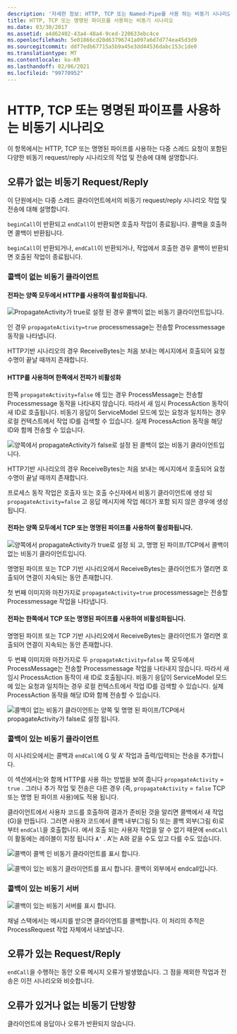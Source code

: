 ```yaml
---
description: '자세한 정보: HTTP, TCP 또는 Named-Pipe를 사용 하는 비동기 시나리오'
title: HTTP, TCP 또는 명명된 파이프를 사용하는 비동기 시나리오
ms.date: 03/30/2017
ms.assetid: a4d62402-43a4-48a4-9ced-220633ebc4ce
ms.openlocfilehash: 5e01866cd20d63796741a097a6d7d774ea45d3d9
ms.sourcegitcommit: ddf7edb67715a5b9a45e3dd44536dabc153c1de0
ms.translationtype: MT
ms.contentlocale: ko-KR
ms.lasthandoff: 02/06/2021
ms.locfileid: "99770952"
---
```

# <a name="asynchronous-scenarios-using-http-tcp-or-named-pipe"></a>HTTP, TCP 또는 명명된 파이프를 사용하는 비동기 시나리오

이 항목에서는 HTTP, TCP 또는 명명된 파이프를 사용하는 다중 스레드 요청이 포함된 다양한 비동기 request/reply 시나리오의 작업 및 전송에 대해 설명합니다.  
  
## <a name="asynchronous-requestreply-without-errors"></a>오류가 없는 비동기 Request/Reply  

 이 단원에서는 다중 스레드 클라이언트에서의 비동기 request/reply 시나리오 작업 및 전송에 대해 설명합니다.  
  
 `beginCall`이 반환되고 `endCall`이 반환되면 호출자 작업이 종료됩니다. 콜백을 호출하면 콜백이 반환됩니다.  
  
 `beginCall`이 반환되거나, `endCall`이 반환되거나, 작업에서 호출한 경우 콜백이 반환되면 호출된 작업이 종료됩니다.  
  
### <a name="asynchronous-client-without-callback"></a>콜백이 없는 비동기 클라이언트  
  
#### <a name="propagation-is-enabled-on-both-sides-using-http"></a>전파는 양쪽 모두에서 HTTP를 사용하여 활성화됩니다.  

 ![PropagateActivity가 true로 설정 된 경우 콜백이 없는 비동기 클라이언트입니다.](./media/asynchronous-scenarios-using-http-tcp-or-named-pipe/asynchronous-client-no-callback.gif)
  
 인 경우 `propagateActivity=true` processmessage는 전송할 Processmessage 동작을 나타냅니다.  
  
 HTTP기반 시나리오의 경우 ReceiveBytes는 처음 보내는 메시지에서 호출되어 요청 수명이 끝날 때까지 존재합니다.  
  
#### <a name="propagation-is-disabled-on-either-sides-using-http"></a>HTTP를 사용하며 한쪽에서 전파가 비활성화  

 한쪽 `propagateActivity=false` 에 있는 경우 ProcessMessage는 전송할 Processmessage 동작을 나타내지 않습니다. 따라서 새 임시 ProcessAction 동작이 새 ID로 호출됩니다. 비동기 응답이 ServiceModel 모드에 있는 요청과 일치하는 경우 로컬 컨텍스트에서 작업 ID를 검색할 수 있습니다. 실제 ProcessAction 동작을 해당 ID와 함께 전송할 수 있습니다.  
  
 ![양쪽에서 propagateActivity가 false로 설정 된 콜백이 없는 비동기 클라이언트입니다.](./media/asynchronous-scenarios-using-http-tcp-or-named-pipe/asynchronous-scenario-propagation-disabled-either-side.gif)  

 HTTP기반 시나리오의 경우 ReceiveBytes는 처음 보내는 메시지에서 호출되어 요청 수명이 끝날 때까지 존재합니다.  
  
 프로세스 동작 작업은 호출자 또는 호출 수신자에서 비동기 클라이언트에 생성 되 `propagateActivity=false` 고 응답 메시지에 작업 헤더가 포함 되지 않은 경우에 생성 됩니다.  
  
#### <a name="propagation-is-enabled-on-both-sides-using-tcp-or-named-pipe"></a>전파는 양쪽 모두에서 TCP 또는 명명된 파이프를 사용하여 활성화됩니다.  

 ![양쪽에서 propagateActivity가 true로 설정 되 고, 명명 된 파이프/TCP에서 콜백이 없는 비동기 클라이언트입니다.](./media/asynchronous-scenarios-using-http-tcp-or-named-pipe/asynchronous-scenario-propagation-enabled-using-tcp.gif)  
  
 명명된 파이프 또는 TCP 기반 시나리오에서 ReceiveBytes는 클라이언트가 열리면 호출되어 연결이 지속되는 동안 존재합니다.  
  
 첫 번째 이미지와 마찬가지로 `propagateActivity=true` processmessage는 전송할 Processmessage 작업을 나타냅니다.  
  
#### <a name="propagation-is-disabled-on-either-sides-using-tcp-or-named-pipe"></a>전파는 한쪽에서 TCP 또는 명명된 파이프를 사용하여 비활성화됩니다.  

 명명된 파이프 또는 TCP 기반 시나리오에서 ReceiveBytes는 클라이언트가 열리면 호출되어 연결이 지속되는 동안 존재합니다.  
  
 두 번째 이미지와 마찬가지로 두 `propagateActivity=false` 쪽 모두에서 ProcessMessage는 전송할 Processmessage 작업을 나타내지 않습니다. 따라서 새 임시 ProcessAction 동작이 새 ID로 호출됩니다. 비동기 응답이 ServiceModel 모드에 있는 요청과 일치하는 경우 로컬 컨텍스트에서 작업 ID를 검색할 수 있습니다. 실제 ProcessAction 동작을 해당 ID와 함께 전송할 수 있습니다.  
  
 ![콜백이 없는 비동기 클라이언트는 양쪽 및 명명 된 파이프/TCP에서 propagateActivity가 false로 설정 됩니다.](./media/asynchronous-scenarios-using-http-tcp-or-named-pipe/asynchronous-scenario-propagation-disabled-using-tcp.gif)  

### <a name="asynchronous-client-with-callback"></a>콜백이 있는 비동기 클라이언트  

 이 시나리오에서는 콜백과 `endCall`에 G 및 A’ 작업과 출력/입력되는 전송을 추가합니다.  
  
 이 섹션에서는와 함께 HTTP를 사용 하는 방법을 보여 줍니다 `propagateActivity` = `true` . 그러나 추가 작업 및 전송은 다른 경우 (즉, `propagateActivity` = `false` TCP 또는 명명 된 파이프 사용)에도 적용 됩니다.  
  
 클라이언트에서 사용자 코드를 호출하여 결과가 준비된 것을 알리면 콜백에서 새 작업(G)을 만듭니다. 그러면 사용자 코드에서 콜백 내부(그림 5) 또는 콜백 외부(그림 6)로부터 `endCall`을 호출합니다. 에서 호출 되는 사용자 작업을 알 수 없기 때문에 `endCall` 이 활동에는 레이블이 지정 됩니다 `A’` . A’는 A와 같을 수도 있고 다를 수도 있습니다.  
  
 ![콜백이 콜백 인 비동기 클라이언트를 표시 합니다.](./media/asynchronous-scenarios-using-http-tcp-or-named-pipe/asynchronous-client-callback-endcall-in-callback.gif)  

 ![콜백이 있는 비동기 클라이언트를 표시 합니다. 콜백이 외부에서 endcall입니다.](./media/asynchronous-scenarios-using-http-tcp-or-named-pipe/asynchronous-client-callback-endcall-outside-callback.gif)  

### <a name="asynchronous-server-with-callback"></a>콜백이 있는 비동기 서버  

 ![콜백이 있는 비동기 서버를 표시 합니다.](./media/asynchronous-scenarios-using-http-tcp-or-named-pipe/asynchronous-server-callback.gif)  

 채널 스택에서는 메시지를 받으면 클라이언트를 콜백합니다. 이 처리의 추적은 ProcessRequest 작업 자체에서 내보냅니다.  
  
## <a name="asynchronous-requestreply-with-errors"></a>오류가 있는 Request/Reply  

 `endCall`을 수행하는 동안 오류 메시지 오류가 발생했습니다. 그 점을 제외한 작업과 전송은 이전 시나리오와 비슷합니다.  
  
## <a name="asynchronous-one-way-with-or-without-errors"></a>오류가 있거나 없는 비동기 단방향  

 클라이언트에 응답이나 오류가 반환되지 않습니다.

